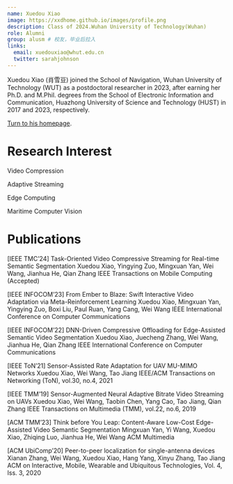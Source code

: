 ```yaml
---
name: Xuedou Xiao
image: https://xxdhome.github.io/images/profile.png
description: Class of 2024.Wuhan University of Technology(Wuhan)
role: Alumni
group: alusm # 校友，毕业后拉入
links:
  email: xuedouxiao@whut.edu.cn
  twitter: sarahjohnson
---
```


Xuedou Xiao (肖雪豆) joined the School of Navigation, Wuhan University of Technology (WUT) as a postdoctoral researcher in 2023, after earning her Ph.D. and M.Phil. degrees from the School of Electronic Information and Communication, Huazhong University of Science and Technology (HUST) in 2017 and 2023, respectively.

[Turn to his homepage](https://xxdhome.github.io/).

Research Interest
===
Video Compression

Adaptive Streaming

Edge Computing

Maritime Computer Vision

Publications
===

[IEEE TMC’24] Task-Oriented Video Compressive Streaming for Real-time Semantic Segmentation
Xuedou Xiao, Yingying Zuo, Mingxuan Yan, Wei Wang, Jianhua He, Qian Zhang
IEEE Transactions on Mobile Computing (Accepted)

[IEEE INFOCOM’23] From Ember to Blaze: Swift Interactive Video Adaptation via Meta-Reinforcement Learning
Xuedou Xiao, Mingxuan Yan, Yingying Zuo, Boxi Liu, Paul Ruan, Yang Cang, Wei Wang
IEEE International Conference on Computer Communications

[IEEE INFOCOM’22] DNN-Driven Compressive Offloading for Edge-Assisted Semantic Video Segmentation
Xuedou Xiao, Juecheng Zhang, Wei Wang, Jianhua He, Qian Zhang
IEEE International Conference on Computer Communications

[IEEE ToN’21] Sensor-Assisted Rate Adaptation for UAV MU-MIMO Networks
Xuedou Xiao, Wei Wang, Tao Jiang
IEEE/ACM Transactions on Networking (ToN), vol.30, no.4, 2021

[IEEE TMM’19] Sensor-Augmented Neural Adaptive Bitrate Video Streaming on UAVs
Xuedou Xiao, Wei Wang, Taobin Chen, Yang Cao, Tao Jiang, Qian Zhang
IEEE Transactions on Multimedia (TMM), vol.22, no.6, 2019

[ACM TMM’23] Think before You Leap: Content-Aware Low-Cost Edge-Assisted Video Semantic Segmentation
Mingxuan Yan, Yi Wang, Xuedou Xiao, Zhiqing Luo, Jianhua He, Wei Wang
ACM Multimedia

[ACM UbiComp’20] Peer-to-peer localization for single-antenna devices
Xianan Zhang, Wei Wang, Xuedou Xiao, Hang Yang, Xinyu Zhang, Tao Jiang
ACM on Interactive, Mobile, Wearable and Ubiquitous Technologies, Vol. 4, Iss. 3, 2020